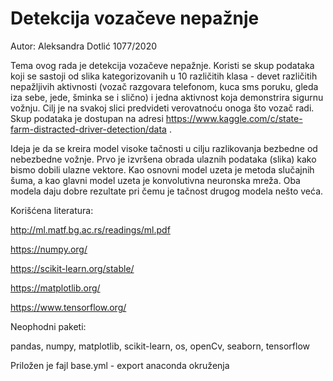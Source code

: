 # Detekcija vozačeve nepažnje

Autor: Aleksandra Dotlić 1077/2020

Tema ovog rada je detekcija vozačeve nepažnje. Koristi se skup podataka koji se sastoji od slika kategorizovanih u 10 različitih klasa - devet različitih nepažljivih aktivnosti (vozač razgovara telefonom,
kuca sms poruku, gleda iza sebe, jede, šminka se i slično) i jedna aktivnost koja demonstrira sigurnu vožnju. Cilj je na svakoj slici predvideti verovatnoću onoga što vozač radi.
Skup podataka je dostupan na adresi https://www.kaggle.com/c/state-farm-distracted-driver-detection/data .

Ideja je da se kreira model visoke tačnosti u cilju razlikovanja bezbedne od nebezbedne vožnje. Prvo je izvršena obrada ulaznih podataka (slika) kako bismo dobili ulazne vektore. Kao osnovni model uzeta je metoda slučajnih šuma, a kao glavni model uzeta je konvolutivna neuronska mreža. Oba modela daju dobre rezultate pri čemu je tačnost drugog modela nešto veća.


Korišćena literatura: 

http://ml.matf.bg.ac.rs/readings/ml.pdf

https://numpy.org/

https://scikit-learn.org/stable/

https://matplotlib.org/

https://www.tensorflow.org/

Neophodni paketi:

pandas, numpy, matplotlib, scikit-learn, os, openCv, seaborn, tensorflow

Priložen je fajl base.yml - export anaconda okruženja
